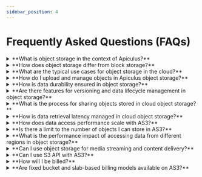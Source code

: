 ```yaml
---
sidebar_position: 4
---
```

# Frequently Asked Questions (FAQs)

<details><summary>**What is object storage in the context of Apiculus?**</summary>Object storage is a scalable and durable storage solution for managing unstructured data such as files, images, videos, and backups.</details>

<details><summary>**How does object storage differ from block storage?**</summary>Unlike block storage, object storage stores data as objects with metadata, making it suitable for vast amounts of unstructured data.</details>

<details><summary>**What are the typical use cases for object storage in the cloud?**</summary>Object storage is used for content distribution, backup and archiving, web applications, and more.</details>

<details><summary>**How do I upload and manage objects in Apiculus object storage?**</summary>You can upload, manage, and organize objects using the Object Storage Menu available in your Apiculus account.</details>

<details><summary>**How is data durability ensured in object storage?**</summary>Object storage ensures data durability through replication across multiple physical locations, ensuring high availability and redundancy.</details>

<details><summary>**Are there features for versioning and data lifecycle management in object storage?**</summary>Yes, object storage provides versioning, data retention, and lifecycle policies for managing object data over time.</details>

<details><summary>**What is the process for sharing objects stored in cloud object storage?**</summary>You can share objects by generating public URLs, setting appropriate permissions, or using signed URLs for temporary access. This can be done via the Cloudian HyperStore admin panel that you'll have access to once you create a Bucket.</details>

<details><summary>**How is data retrieval latency managed in cloud object storage?**</summary>Object storage is optimised for high throughput and is well-suited for large-scale data retrieval.</details>

<details><summary>**How does data access performance scale with AS3?**</summary>AS3 is designed for high scalability, making it suitable for applications with varying levels of data access efficiently.</details>

<details><summary>**Is there a limit to the number of objects I can store in AS3?**</summary>No, AS3 is designed to handle extremely large numbers of objects. However, you will be billed based on your usage.</details>

<details><summary>**What is the performance impact of accessing data from different regions in object storage?**</summary>Accessing data from geographically distant regions may result in increased latency and data transfer costs.</details>

<details><summary>**Can I use object storage for media streaming and content delivery?**</summary>Object storage is commonly used for media streaming, distribution of content, and delivering static assets to users.</details>

<details><summary>**Can I use S3 API with AS3?**</summary>Yes, AS3 comes with 100% S3 API compatibility.</details>

<details><summary>**How will I be billed?**</summary>AS3 billing is usage-based and is calculated based on the following parameters:<br />
-Storage used (/GB-hr) <br />
-Data transfer IN (/GB-hr) <br />
-Data transfer OUT (/GB-hr) <br />
-HTTP Requests GET/HEAD (/request) <br />
-HTTP Requests PUT/POST (/request) <br />
-HTTP Requests DELETE (/request) <br /></details>

<details><summary>**Are fixed bucket and slab-based billing models available on AS3?**</summary>No, currently billing is entirely usage-based and unitary.</details>






